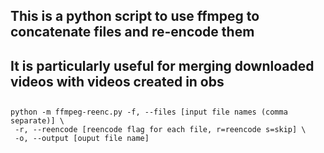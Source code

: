 ## This is a python script to use ffmpeg to concatenate files and re-encode them
## It is particularly useful for merging downloaded videos with videos created in obs
##
```
python -m ffmpeg-reenc.py -f, --files [input file names (comma separate)] \
 -r, --reencode [reencode flag for each file, r=reencode s=skip] \
 -o, --output [ouput file name]
```